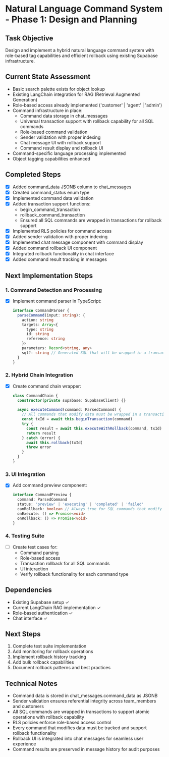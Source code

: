# Natural Language Command System - Phase 1: Design and Planning

## Task Objective
Design and implement a hybrid natural language command system with role-based tag capabilities and efficient rollback using existing Supabase infrastructure.

## Current State Assessment
- Basic search palette exists for object lookup
- Existing LangChain integration for RAG (Retrieval Augmented Generation)
- Role-based access already implemented ('customer' | 'agent' | 'admin')
- Command infrastructure in place:
  - Command data storage in chat_messages
  - Universal transaction support with rollback capability for all SQL commands
  - Role-based command validation
  - Sender validation with proper indexing
  - Chat message UI with rollback support
  - Command result display and rollback UI
- Command-specific language processing implemented
- Object tagging capabilities enhanced

## Completed Steps
- [x] Added command_data JSONB column to chat_messages
- [x] Created command_status enum type
- [x] Implemented command data validation
- [x] Added transaction support functions:
  - begin_command_transaction
  - rollback_command_transaction
  - Ensured all SQL commands are wrapped in transactions for rollback support
- [x] Implemented RLS policies for command access
- [x] Added sender validation with proper indexing
- [x] Implemented chat message component with command display
- [x] Added command rollback UI component
- [x] Integrated rollback functionality in chat interface
- [x] Added command result tracking in messages

## Next Implementation Steps

### 1. Command Detection and Processing
- [x] Implement command parser in TypeScript:
  ```typescript
  interface CommandParser {
    parseCommand(input: string): {
      action: string
      targets: Array<{
        type: string
        id: string
        reference: string
      }>
      parameters: Record<string, any>
      sql?: string // Generated SQL that will be wrapped in a transaction
    }
  }
  ```

### 2. Hybrid Chain Integration
- [x] Create command chain wrapper:
  ```typescript
  class CommandChain {
    constructor(private supabase: SupabaseClient) {}
    
    async executeCommand(command: ParsedCommand) {
      // All commands that modify data must be wrapped in a transaction
      const txId = await this.beginTransaction(command)
      try {
        const result = await this.executeWithRollback(command, txId)
        return result
      } catch (error) {
        await this.rollback(txId)
        throw error
      }
    }
  }
  ```

### 3. UI Integration
- [x] Add command preview component:
  ```typescript
  interface CommandPreview {
    command: ParsedCommand
    status: 'preview' | 'executing' | 'completed' | 'failed'
    canRollback: boolean // Always true for SQL commands that modify data
    onExecute: () => Promise<void>
    onRollback: () => Promise<void>
  }
  ```

### 4. Testing Suite
- [ ] Create test cases for:
  - Command parsing
  - Role-based access
  - Transaction rollback for all SQL commands
  - UI interaction
  - Verify rollback functionality for each command type

## Dependencies
- Existing Supabase setup ✓
- Current LangChain RAG implementation ✓
- Role-based authentication ✓
- Chat interface ✓

## Next Steps
1. Complete test suite implementation
2. Add monitoring for rollback operations
3. Implement rollback history tracking
4. Add bulk rollback capabilities
5. Document rollback patterns and best practices

## Technical Notes
- Command data is stored in chat_messages.command_data as JSONB
- Sender validation ensures referential integrity across team_members and customers
- All SQL commands are wrapped in transactions to support atomic operations with rollback capability
- RLS policies enforce role-based access control
- Every command that modifies data must be tracked and support rollback functionality
- Rollback UI is integrated into chat messages for seamless user experience
- Command results are preserved in message history for audit purposes 